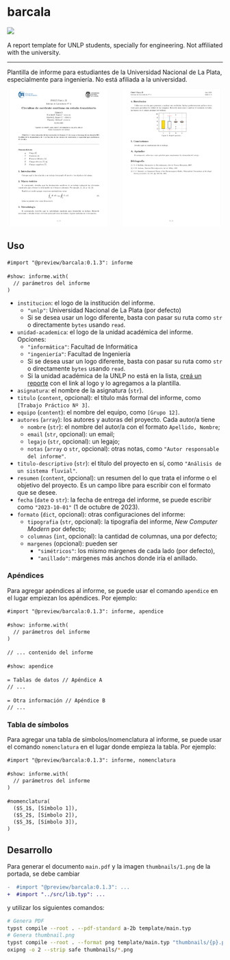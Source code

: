 # barcala

![](https://img.shields.io/badge/Typst-0.13.1-blue?style=flat-square&logo=typst&logoColor=white&labelColor=239DAD&color=555555)


A report template for UNLP students, specially for engineering. Not affiliated with the university.

---

Plantilla de informe para estudiantes de la Universidad Nacional de La Plata, especialmente para ingeniería. No está afiliada a la universidad.

<p align="center">
  <img alt="Documento de ejemplo, página 1" src="./thumbnails/1.png" width="45%">
&nbsp; &nbsp; &nbsp; &nbsp;
  <img alt="Documento de ejemplo, página 2" src="./thumbnails/2.png" width="45%">
</p>

## Uso

```typst
#import "@preview/barcala:0.1.3": informe

#show: informe.with(
  // parámetros del informe
)
```

- `institucion`: el logo de la institución del informe.
  - `"unlp"`: Universidad Nacional de La Plata (por defecto)
  - Si se desea usar un logo diferente, basta con pasar su ruta como `str` o directamente `bytes` usando `read`.
- `unidad-academica`: el logo de la unidad académica del informe. Opciones:
  - `"informática"`: Facultad de Informática
  - `"ingeniería"`: Facultad de Ingeniería
  - Si se desea usar un logo diferente, basta con pasar su ruta como `str` o directamente `bytes` usando `read`.
  - Si la unidad académica de la UNLP no está en la lista, [creá un reporte](https://github.com/JuanM04/barcala/issues/new) con el link al logo y lo agregamos a la plantilla.
- `asignatura`: el nombre de la asignatura (`str`).
- `titulo` (`content`, opcional): el título más formal del informe, como `[Trabajo Práctico Nº 3]`.
- `equipo` (`content`): el nombre del equipo, como `[Grupo 12]`.
- `autores` (`array`): los autores y autoras del proyecto. Cada autor/a tiene
  - `nombre` (`str`): el nombre del autor/a con el formato `Apellido, Nombre`; 
  - `email` (`str`, opcional): un email;
  - `legajo` (`str`, opcional): un legajo;
  - `notas` (`array` o `str`, opcional): otras notas, como `"Autor responsable del informe"`.
- `titulo-descriptivo` (`str`): el título del proyecto en sí, como `"Análisis de un sistema fluvial"`.
- `resumen` (`content`, opcional): un resumen del lo que trata el informe o el objetivo del proyecto. Es un campo libre para escribir con el formato que se desee.
- `fecha` (`date` o `str`): la fecha de entrega del informe, se puede escribir como `"2023-10-01"` (1 de octubre de 2023).
- `formato` (`dict`, opcional): otras configuraciones del informe:
  - `tipografia` (`str`, opcional): la tipografía del informe, _New Computer Modern_ por defecto;
  - `columnas` (`int`, opcional): la cantidad de columnas, una por defecto;
  - `margenes` (opcional): pueden ser
    - `"simétricos"`: los mismo márgenes de cada lado (por defecto),
    - `"anillado"`: márgenes más anchos donde iría el anillado.


### Apéndices

Para agregar apéndices al informe, se puede usar el comando `apendice` en el lugar empiezan los apéndices. Por ejemplo:

```typst
#import "@preview/barcala:0.1.3": informe, apendice

#show: informe.with(
  // parámetros del informe
)

// ... contenido del informe

#show: apendice

= Tablas de datos // Apéndice A
// ...

= Otra información // Apéndice B
// ...
```

### Tabla de símbolos

Para agregar una tabla de símbolos/nomenclatura al informe, se puede usar el comando `nomenclatura` en el lugar donde empieza la tabla. Por ejemplo:

```typst
#import "@preview/barcala:0.1.3": informe, nomenclatura

#show: informe.with(
  // parámetros del informe
)

#nomenclatura(
  ($S_1$, [Símbolo 1]),
  ($S_2$, [Símbolo 2]),
  ($S_3$, [Símbolo 3]),
)
```

## Desarrollo

Para generar el documento `main.pdf` y la imagen `thumbnails/1.png` de la portada, se debe cambiar

```diff
-  #import "@preview/barcala:0.1.3": ...
+  #import "../src/lib.typ": ...
```

y utilizar los siguientes comandos:

```bash
# Genera PDF
typst compile --root . --pdf-standard a-2b template/main.typ
# Genera thumbnail.png
typst compile --root . --format png template/main.typ "thumbnails/{p}.png"
oxipng -o 2 --strip safe thumbnails/*.png
```